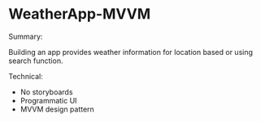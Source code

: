 # WeatherApp-MVVM

Summary: 

Building an app provides weather information for location based or using search function.

Technical: 

- No storyboards
- Programmatic UI
- MVVM design pattern

